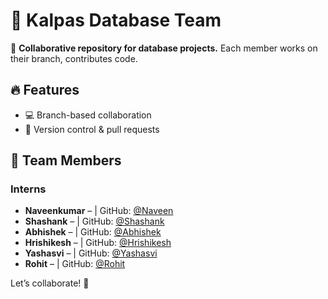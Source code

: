 # 📂 Kalpas Database Team  

🚀 **Collaborative repository for database projects.** Each member works on their branch, contributes code.  

## 🔥 Features  
- 💻 Branch-based collaboration  
- 📝 Version control & pull requests  

##
## 👥 Team Members  
###  Interns
- **Naveenkumar** – | GitHub: [@Naveen](https://github.com/naveenkumarbaraker)
- **Shashank** – | GitHub: [@Shashank](https://github.com/shashankputhane)
- **Abhishek** – | GitHub: [@Abhishek](https://github.com/AbhishekSAngadi)
- **Hrishikesh** – | GitHub: [@Hrishikesh](https://github.com/hrishi-6887)
- **Yashasvi** – | GitHub: [@Yashasvi](https://github.com/Yashasvi)
- **Rohit** – | GitHub: [@Rohit](https://github.com/Rohit)


Let’s collaborate! 🚀
 
